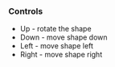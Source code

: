 ### Controls
<ul>
  <li>Up - rotate the shape</li>
  <li>Down - move shape down</li>
  <li>Left - move shape left</li>
  <li>Right - move shape right</li>
</ul>
